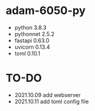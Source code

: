 # adam-6050-py
- python 3.8.3
- pythonnet 2.5.2
- fastapi 0.63.0
- uvicorn 0.13.4
- toml 0.10.1

# TO-DO
- 2021.10.09 add webserver
- 2021.10.11 add toml config file